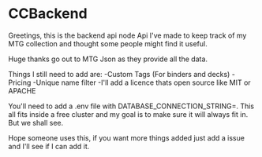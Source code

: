 # CCBackend

Greetings, this is the backend api node Api I've made to keep track of my MTG collection and thought some people might find it useful.

Huge thanks go out to MTG Json as they provide all the data. 

Things I still need to add are:
  -Custom Tags (For binders and decks)
  -Pricing
  -Unique name filter
  -I'll add a licence thats open source like MIT or APACHE
  
You'll need to add a .env file with DATABASE_CONNECTION_STRING=<Your mongodb connection string>. This all fits inside a free cluster and my goal is to make sure it will always fit in. But we shall see.

Hope someone uses this, if you want more things added just add a issue and I'll see if I can add it.
